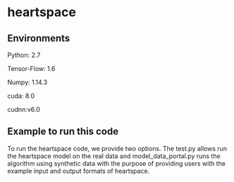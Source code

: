 # heartspace

## Environments 
  Python: 2.7
  
  Tensor-Flow: 1.6
  
  Numpy: 1.14.3

  cuda: 8.0
  
  cudnn:v6.0

## Example to run this code
To run the heartspace code, we provide two options. The test.py allows run the heartspace model on the real data and model_data_portal.py runs the algorithm using synthetic data with the purpose of providing users with the example input and output formats of heartspace.

